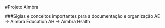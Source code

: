 #Projeto Aimbra

###Siglas e conceitos importantes para a documentação e organização
AE -> Aimbra Education
AH -> Aimbra Health